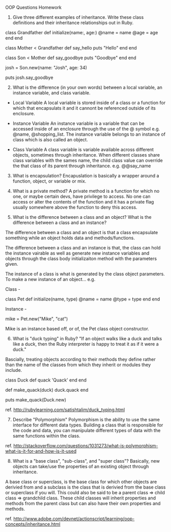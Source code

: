 OOP Questions Homework

1. Give three different examples of inheritance.
Write these class definitions and their inheritance relationships out in Ruby.

class Grandfather
	def initialize(name:, age:)
		@name = name
		@age = age
	end
end

class Mother < Grandfather
	def say_hello
		puts "Hello"
	end
end

class Son < Mother
	def say_goodbye
		puts "Goodbye"
	end
end

josh = Son.new(name: "Josh", age: 34)

puts josh.say_goodbye


2. What is the difference (in your own words) between a local variable,
an instance variable, and class variable.

 - Local Variable
A local variable is stored inside of a class or a function for which that
encapsulats it and it cannont be referenced outside of its enclosure.

- Instance Variable
An instance variable is a variable that can be accessed inside of an enclosure
through the use of the @ symbol e.g. @name, @shopping_list.
The instance variable belongs to an instance of class which
is also called an object.

- Class Variable
A class variable is variable available across different objects, sometimes through inheritance.
When different classes share class variables with the sames name, the child class
value can override the that class of its parent through inheritance.
e.g.
@@say_name

3. What is encapsulation?
Encapuslation is basically a wrapper around a function, object, or
variable or mix.

4. What is a private method?
A private method is a function for which no one, or maybe certain devs,
have privilege to access. No one can access or alter the contents of the
function and it has a private flag usually somewhere above the function
to deny this access.

5. What is the difference between a class and an object?
What is the difference between a class and an instance?

The difference between a class and an object is that a class
encapsulate something while an object holds data and methods/functions.

The difference between a class and an instance is that, the class can hold
the instance vairable as well as generate new instance variables and objects
through the class body initializaiton method with the parameters given.

The instance of a class is what is generated by the class object parameters.
To make a new instance of an object...
e.g.

Class -

class Pet
	def initialize(name, type)
		@name = name
		@type = type
	end
end

Instance -

mike = Pet.new("Mike", "cat")

Mike is an instance based off, or of, the Pet class object constructor.

6. What is "duck typing" in Ruby?
"If an object walks like a duck and talks like a duck, then the Ruby interpreter is
happy to treat it as if it were a duck."

Bascially, treating objects according to their methods they define rather than
the name of the classes from which they inherit or modules they include.

class Duck
	def quack
		'Quack'
	end
end

def make_quack(duck)
	duck.quack
end

puts make_quack(Duck.new)

ref. http://rubylearning.com/satishtalim/duck_typing.html

7. Describe "Polymorphism"
Polymorphism is the ability to use the same interface for different data types.
Building a class that is responsible for the code and data, you can manipulate
different types of data with the same functions within the class.

ref. http://stackoverflow.com/questions/1031273/what-is-polymorphism-what-is-it-for-and-how-is-it-used

8. What is a "base class", "sub-class", and "super class"?
Basically, new objects can take/use the properties of an existing object through inheritance.

A base class or superclass, is the base class for which other objects are derivied from and
a subclass is the class that is derivied from the base class or superclass if you will. This
could also be said to be a parent class => child class => grandchild class. These child classes
will inherit properties and methods from the parent class but can also have their own properties
and methods.

ref. http://www.adobe.com/devnet/actionscript/learning/oop-concepts/inheritance.html
